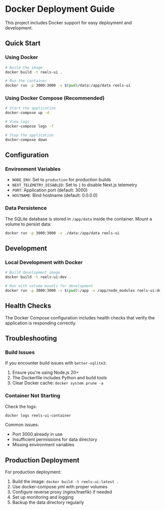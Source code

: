 # Docker Deployment Guide

This project includes Docker support for easy deployment and development.

## Quick Start

### Using Docker

```bash
# Build the image
docker build -t reels-ui .

# Run the container
docker run -p 3000:3000 -v $(pwd)/data:/app/data reels-ui
```

### Using Docker Compose (Recommended)

```bash
# Start the application
docker-compose up -d

# View logs
docker-compose logs -f

# Stop the application
docker-compose down
```

## Configuration

### Environment Variables

- `NODE_ENV`: Set to `production` for production builds
- `NEXT_TELEMETRY_DISABLED`: Set to `1` to disable Next.js telemetry
- `PORT`: Application port (default: 3000)
- `HOSTNAME`: Bind hostname (default: 0.0.0.0)

### Data Persistence

The SQLite database is stored in `/app/data` inside the container. Mount a volume to persist data:

```bash
docker run -p 3000:3000 -v ./data:/app/data reels-ui
```

## Development

### Local Development with Docker

```bash
# Build development image
docker build -t reels-ui:dev .

# Run with volume mounts for development
docker run -p 3000:3000 -v $(pwd):/app -v /app/node_modules reels-ui:dev
```

## Health Checks

The Docker Compose configuration includes health checks that verify the application is responding correctly.

## Troubleshooting

### Build Issues

If you encounter build issues with `better-sqlite3`:

1. Ensure you're using Node.js 20+
2. The Dockerfile includes Python and build tools
3. Clear Docker cache: `docker system prune -a`

### Container Not Starting

Check the logs:
```bash
docker logs reels-ui-container
```

Common issues:
- Port 3000 already in use
- Insufficient permissions for data directory
- Missing environment variables

## Production Deployment

For production deployment:

1. Build the image: `docker build -t reels-ui:latest .`
2. Use docker-compose.yml with proper volumes
3. Configure reverse proxy (nginx/traefik) if needed
4. Set up monitoring and logging
5. Backup the data directory regularly

